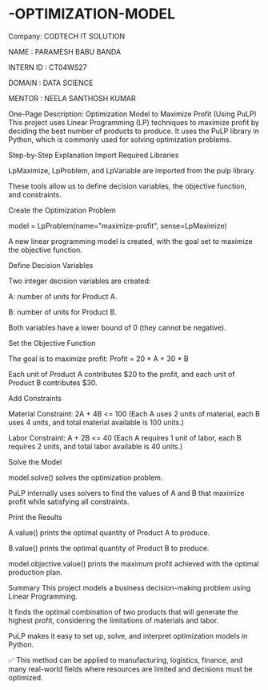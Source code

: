 # -OPTIMIZATION-MODEL

Company: CODTECH IT SOLUTION

NAME : PARAMESH BABU BANDA

INTERN ID : CT04WS27

DOMAIN : DATA SCIENCE

MENTOR : NEELA SANTHOSH KUMAR

One-Page Description: Optimization Model to Maximize Profit (Using PuLP)
This project uses Linear Programming (LP) techniques to maximize profit by deciding the best number of products to produce. It uses the PuLP library in Python, which is commonly used for solving optimization problems.

Step-by-Step Explanation
Import Required Libraries

LpMaximize, LpProblem, and LpVariable are imported from the pulp library.

These tools allow us to define decision variables, the objective function, and constraints.

Create the Optimization Problem

model = LpProblem(name="maximize-profit", sense=LpMaximize)

A new linear programming model is created, with the goal set to maximize the objective function.

Define Decision Variables

Two integer decision variables are created:

A: number of units for Product A.

B: number of units for Product B.

Both variables have a lower bound of 0 (they cannot be negative).

Set the Objective Function

The goal is to maximize profit:
Profit = 20 * A + 30 * B

Each unit of Product A contributes $20 to the profit, and each unit of Product B contributes $30.

Add Constraints

Material Constraint:
2A + 4B <= 100
(Each A uses 2 units of material, each B uses 4 units, and total material available is 100 units.)

Labor Constraint:
A + 2B <= 40
(Each A requires 1 unit of labor, each B requires 2 units, and total labor available is 40 units.)

Solve the Model

model.solve() solves the optimization problem.

PuLP internally uses solvers to find the values of A and B that maximize profit while satisfying all constraints.

Print the Results

A.value() prints the optimal quantity of Product A to produce.

B.value() prints the optimal quantity of Product B to produce.

model.objective.value() prints the maximum profit achieved with the optimal production plan.

Summary
This project models a business decision-making problem using Linear Programming.

It finds the optimal combination of two products that will generate the highest profit, considering the limitations of materials and labor.

PuLP makes it easy to set up, solve, and interpret optimization models in Python.

✅ This method can be applied to manufacturing, logistics, finance, and many real-world fields where resources are limited and decisions must be optimized.

